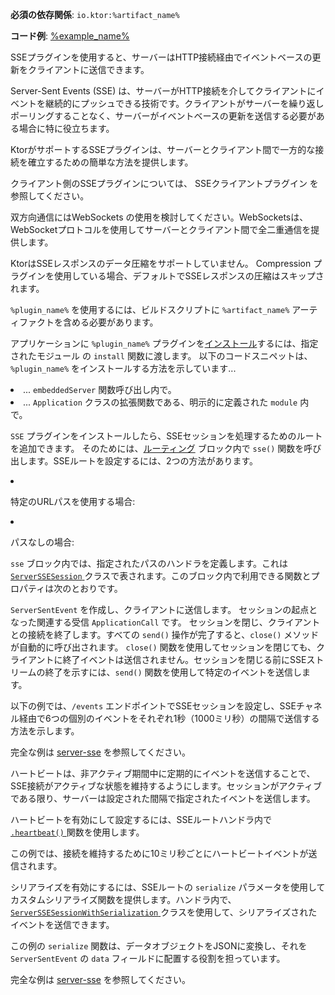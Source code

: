 <topic xmlns:xsi="http://www.w3.org/2001/XMLSchema-instance"
       xsi:noNamespaceSchemaLocation="https://resources.jetbrains.com/writerside/1.0/topic.v2.xsd"
       id="server-server-sent-events" title="KtorサーバーでのServer-Sent Events (SSE)" help-id="sse_server">
<show-structure for="chapter" depth="2"/>
<primary-label ref="server-plugin"/>
<var name="plugin_name" value="SSE"/>
<var name="example_name" value="server-sse"/>
<var name="package_name" value="io.ktor.server.sse"/>
<var name="artifact_name" value="ktor-server-sse"/>
<tldr>
    <p>
        <b>必須の依存関係</b>: <code>io.ktor:%artifact_name%</code>
    </p>
    <p>
        <b>コード例</b>:
        <a href="https://github.com/ktorio/ktor-documentation/tree/%ktor_version%/codeSnippets/snippets/%example_name%">
            %example_name%
        </a>
    </p>
</tldr>
<link-summary>
    SSEプラグインを使用すると、サーバーはHTTP接続経由でイベントベースの更新をクライアントに送信できます。
</link-summary>
<snippet id="sse-description">
    <p>
        Server-Sent Events (SSE) は、サーバーがHTTP接続を介してクライアントにイベントを継続的にプッシュできる技術です。クライアントがサーバーを繰り返しポーリングすることなく、サーバーがイベントベースの更新を送信する必要がある場合に特に役立ちます。
    </p>
    <p>
        KtorがサポートするSSEプラグインは、サーバーとクライアント間で一方的な接続を確立するための簡単な方法を提供します。
    </p>
</snippet>
<tip>
    <p>クライアント側のSSEプラグインについては、
        <Links href="/ktor/client-server-sent-events" summary="SSEプラグインを使用すると、クライアントはHTTP接続経由でサーバーからイベントベースの更新を受信できます。">SSEクライアントプラグイン</Links>
        を参照してください。
    </p>
</tip>
<note>
    <p>
        双方向通信には<Links href="/ktor/server-websockets" summary="WebSocketsプラグインを使用すると、サーバーとクライアント間で双方向通信セッションを作成できます。">WebSockets</Links> の使用を検討してください。WebSocketsは、WebSocketプロトコルを使用してサーバーとクライアント間で全二重通信を提供します。
    </p>
</note>
<chapter title="制限事項" id="limitations">
    <p>
        KtorはSSEレスポンスのデータ圧縮をサポートしていません。
        <Links href="/ktor/server-compression" summary="必須の依存関係: io.ktor:%artifact_name% コード例: %example_name% ネイティブサーバーサポート: ✖️">Compression</Links> プラグインを使用している場合、デフォルトでSSEレスポンスの圧縮はスキップされます。
    </p>
</chapter>
<chapter title="依存関係の追加" id="add_dependencies">
    <p>
        <code>%plugin_name%</code> を使用するには、ビルドスクリプトに <code>%artifact_name%</code> アーティファクトを含める必要があります。
    </p>
    <tabs group="languages">
        <tab title="Gradle (Kotlin)" group-key="kotlin">
            <code-block lang="Kotlin" code="                    implementation(&quot;io.ktor:%artifact_name%:$ktor_version&quot;)"/>
        </tab>
        <tab title="Gradle (Groovy)" group-key="groovy">
            <code-block lang="Groovy" code="                    implementation &quot;io.ktor:%artifact_name%:$ktor_version&quot;"/>
        </tab>
        <tab title="Maven" group-key="maven">
            <code-block lang="XML" code="                    &lt;dependency&gt;&#10;                        &lt;groupId&gt;io.ktor&lt;/groupId&gt;&#10;                        &lt;artifactId&gt;%artifact_name%-jvm&lt;/artifactId&gt;&#10;                        &lt;version&gt;${ktor_version}&lt;/version&gt;&#10;                    &lt;/dependency&gt;"/>
        </tab>
    </tabs>
</chapter>
<chapter title="SSEのインストール" id="install_plugin">
    <p>
        アプリケーションに <code>%plugin_name%</code> プラグインを<a href="#install">インストール</a>するには、指定された<Links href="/ktor/server-modules" summary="モジュールを使用すると、ルートをグループ化することでアプリケーションを構造化できます。">モジュール</Links> の <code>install</code> 関数に渡します。
        以下のコードスニペットは、<code>%plugin_name%</code> をインストールする方法を示しています...
    </p>
    <list>
        <li>
            ... <code>embeddedServer</code> 関数呼び出し内で。
        </li>
        <li>
            ... <code>Application</code> クラスの拡張関数である、明示的に定義された <code>module</code> 内で。
        </li>
    </list>
    <tabs>
        <tab title="embeddedServer">
            <code-block lang="kotlin" code="                    import io.ktor.server.engine.*&#10;                    import io.ktor.server.netty.*&#10;                    import io.ktor.server.application.*&#10;                    import %package_name%.*&#10;        &#10;                    fun main() {&#10;                        embeddedServer(Netty, port = 8080) {&#10;                            install(%plugin_name%)&#10;                            // ...&#10;                        }.start(wait = true)&#10;                    }"/>
        </tab>
        <tab title="module">
            <code-block lang="kotlin" code="                    import io.ktor.server.application.*&#10;                    import %package_name%.*&#10;                    // ...&#10;                    fun Application.module() {&#10;                        install(%plugin_name%)&#10;                        // ...&#10;                    }"/>
        </tab>
    </tabs>
</chapter>
<chapter title="SSEセッションの処理" id="handle-sessions">
    <p>
        <code>SSE</code> プラグインをインストールしたら、SSEセッションを処理するためのルートを追加できます。
        そのためには、<a href="#define_route">ルーティング</a> ブロック内で <code>sse()</code> 関数を呼び出します。SSEルートを設定するには、2つの方法があります。
    </p>
    <list type="decimal">
        <li>
            <p>特定のURLパスを使用する場合:</p>
            <code-block lang="kotlin" code="                    routing {&#10;                        sse(&amp;quot;/events&amp;quot;) {&#10;                            // send events to clients&#10;                        }&#10;                    }"/>
        </li>
        <li>
            <p>
                パスなしの場合:
            </p>
            <code-block lang="kotlin" code="                    routing {&#10;                        sse {&#10;                            // send events to clients&#10;                        }&#10;                    }"/>
        </li>
    </list>
    <chapter title="SSEセッションブロック" id="session-block">
        <p>
            <code>sse</code> ブロック内では、指定されたパスのハンドラを定義します。これは
            <a href="https://api.ktor.io/ktor-server/ktor-server-plugins/ktor-server-sse/io.ktor.server.sse/-server-s-s-e-session/index.html">
                <code>ServerSSESession</code>
            </a>
            クラスで表されます。このブロック内で利用できる関数とプロパティは次のとおりです。
        </p>
        <deflist>
            <def id="send">
                <title><code>send()</code></title>
                <code>ServerSentEvent</code> を作成し、クライアントに送信します。
            </def>
            <def id="call">
                <title><code>call</code></title>
                セッションの起点となった関連する受信 <code>ApplicationCall</code> です。
            </def>
            <def id="close">
                <title><code>close()</code></title>
                セッションを閉じ、クライアントとの接続を終了します。すべての <code>send()</code> 操作が完了すると、<code>close()</code> メソッドが自動的に呼び出されます。
                <note>
                    <code>close()</code> 関数を使用してセッションを閉じても、クライアントに終了イベントは送信されません。セッションを閉じる前にSSEストリームの終了を示すには、<code>send()</code> 関数を使用して特定のイベントを送信します。
                </note>
            </def>
        </deflist>
    </chapter>
    <chapter title="例: 単一セッションの処理" id="handle-single-session">
        <p>
            以下の例では、<code>/events</code> エンドポイントでSSEセッションを設定し、SSEチャネル経由で6つの個別のイベントをそれぞれ1秒（1000ミリ秒）の間隔で送信する方法を示します。
        </p>
        <code-block lang="kotlin" code="    routing {&#10;        sse(&quot;/events&quot;) {&#10;            repeat(6) {&#10;                send(ServerSentEvent(&quot;this is SSE #$it&quot;))&#10;                delay(1000)&#10;            }&#10;        }&#10;    }"/>
        <p>完全な例は
            <a href="https://github.com/ktorio/ktor-documentation/tree/%ktor_version%/codeSnippets/snippets/server-sse">server-sse</a> を参照してください。
        </p>
    </chapter>
    <chapter title="SSEハートビート" id="heartbeat">
        <p>
            ハートビートは、非アクティブ期間中に定期的にイベントを送信することで、SSE接続がアクティブな状態を維持するようにします。セッションがアクティブである限り、サーバーは設定された間隔で指定されたイベントを送信します。
        </p>
        <p>
            ハートビートを有効にして設定するには、SSEルートハンドラ内で
            <a href="https://api.ktor.io/ktor-server/ktor-server-plugins/ktor-server-sse/io.ktor.server.sse/heartbeat.html">
                <code>.heartbeat()</code>
            </a>
            関数を使用します。
        </p>
        <code-block lang="kotlin" code="    routing {&#10;        sse(&quot;/heartbeat&quot;) {&#10;            heartbeat {&#10;                period = 10.milliseconds&#10;                event = ServerSentEvent(&quot;heartbeat&quot;)&#10;            }&#10;            // ...&#10;        }&#10;    }"/>
        <p>
            この例では、接続を維持するために10ミリ秒ごとにハートビートイベントが送信されます。
        </p>
    </chapter>
    <chapter title="シリアライズ" id="serialization">
        <p>
            シリアライズを有効にするには、SSEルートの <code>serialize</code> パラメータを使用してカスタムシリアライズ関数を提供します。ハンドラ内で、
            <a href="https://api.ktor.io/ktor-server/ktor-server-plugins/ktor-server-sse/io.ktor.server.sse/-server-s-s-e-session-with-serialization/index.html">
                <code>ServerSSESessionWithSerialization</code>
            </a>
            クラスを使用して、シリアライズされたイベントを送信できます。
        </p>
        <code-block lang="kotlin" code="@Serializable&#10;data class Customer(val id: Int, val firstName: String, val lastName: String)&#10;&#10;@Serializable&#10;data class Product(val id: Int, val prices: List&lt;Int&gt;)&#10;&#10;fun Application.module() {&#10;    install(SSE)&#10;&#10;    routing {&#10;        // example with serialization&#10;        sse(&quot;/json&quot;, serialize = { typeInfo, it -&gt;&#10;            val serializer = Json.serializersModule.serializer(typeInfo.kotlinType!!)&#10;            Json.encodeToString(serializer, it)&#10;        }) {&#10;            send(Customer(0, &quot;Jet&quot;, &quot;Brains&quot;))&#10;            send(Product(0, listOf(100, 200)))&#10;        }&#10;    }&#10;}"/>
        <p>
            この例の <code>serialize</code> 関数は、データオブジェクトをJSONに変換し、それを <code>ServerSentEvent</code> の <code>data</code> フィールドに配置する役割を担っています。
        </p>
        <p>完全な例は
            <a href="https://github.com/ktorio/ktor-documentation/tree/%ktor_version%/codeSnippets/snippets/server-sse">server-sse</a> を参照してください。
        </p>
    </chapter>
</chapter>
</topic>